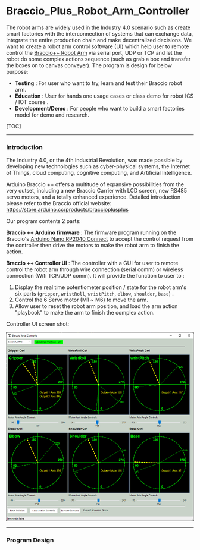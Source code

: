 # Braccio_Plus_Robot_Arm_Controller
The robot arms are widely used in the Industry 4.0 scenario such as create smart factories with the interconnection of systems that can exchange data, integrate the entire production chain and make decentralized decisions. We want to create a robot arm control software (UI) which help user to remote control the [Braccio++ Robot Arm](https://store.arduino.cc/products/braccioplusplus) via serial port, UDP or TCP and let the robot do some complex actions sequence (such as grab a box and transfer the boxes on to canvas conveyer). The program is design for below purpose: 

- **Testing** : For user who want to try, learn and test their Braccio robot arm. 
- **Education** : User for hands one usage cases or class demo for robot ICS / IOT course . 
- **Development/Demo** : For people who want to build a smart factories model for demo and research. 

[TOC]



------

### Introduction

The Industry 4.0, or the 4th Industrial Revolution, was made possible by developing new technologies such as cyber-physical systems, the Internet of Things, cloud computing, cognitive computing, and Artificial Intelligence. 

Arduino Braccio ++ offers a multitude of expansive possibilities from the very outset, including a new Braccio Carrier with LCD screen, new RS485 servo motors, and a totally enhanced experience. Detailed introduction please refer to the Braccio official website: https://store.arduino.cc/products/braccioplusplus

Our program contents 2 parts: 

**Braccio ++ Arduino firmware** :  The firmware program running on the Braccio's [Arduino Nano RP2040 Connect](https://docs.arduino.cc/hardware/nano-rp2040-connect) to accept the control request from the controller then drive the motors to make the robot arm to finish the action.

**Braccio ++ Controller UI** : The controller with a GUI for user to remote control the robot arm through wire connection (serial comm) or wireless connection (Wifi TCP/UDP comm). It will provide the function to user to :

1. Display the real time potentiometer position / state for the robot arm's six parts (`gripper`, `wristRoll`, `wristPitch`, `elbow`, `shoulder`, `base`) . 
2. Control the 6 Servo motor (M1 ~ M6) to move the arm. 
3. Allow user to reset the robot arm position, and load the arm action "playbook" to make the arm to finish the complex action. 

Controller UI screen shot: 

![](doc/img/controller_ui.png)





------

### Program Design



